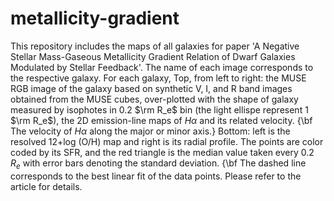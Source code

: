 # metallicity-gradient
This repository includes the maps of all galaxies for paper 'A Negative Stellar Mass-Gaseous Metallicity Gradient Relation of Dwarf Galaxies Modulated by Stellar Feedback'.
The name of each image corresponds to the respective galaxy. For each galaxy, Top, from left to right: the MUSE RGB image of the galaxy based on synthetic V, I, and R band images obtained from the MUSE cubes, over-plotted with the shape of galaxy measured by isophotes in 0.2 $\rm R_e$ bin (the light ellispe represent 1 $\rm R_e$), the 2D emission-line maps of $H\alpha$ and its related velocity. {\bf The velocity of $H\alpha$ along the major or minor axis.} Bottom: left is the resolved 12+log (O/H) map and right is its radial profile. The points are color coded by its SFR, and the red triangle is the median value taken every 0.2 $R_e$ with error bars denoting the standard deviation. {\bf The dashed line corresponds to the best linear fit of the data points.
Please refer to the article for details.
